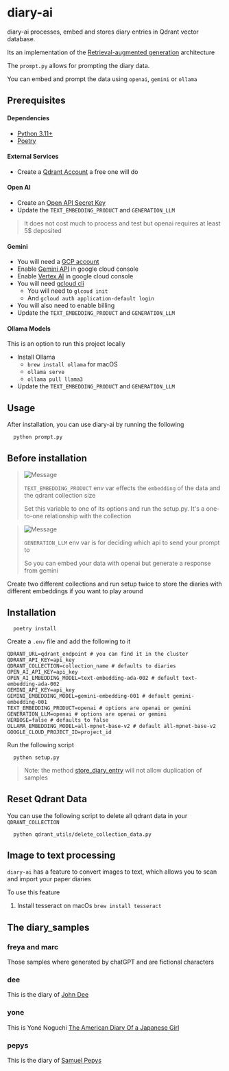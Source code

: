 # diary-ai

diary-ai processes, embed and stores diary entries in Qdrant vector database.

Its an implementation of the [Retrieval-augmented generation](https://en.wikipedia.org/wiki/Retrieval-augmented_generation) architecture

The `prompt.py` allows for prompting the diary data.

You can embed and prompt the data using `openai`, `gemini` or `ollama`

## Prerequisites

#### Dependencies
* [Python 3.11+](https://www.python.org/downloads/)
* [Poetry](https://python-poetry.org/docs/#installation)

#### External Services
* Create a [Qdrant Account](https://qdrant.tech/) a free one will do

#### Open AI
* Create an [Open API Secret Key](https://platform.openai.com/api-keys)
* Update the `TEXT_EMBEDDING_PRODUCT` and `GENERATION_LLM`

> It does not cost much to process and test but openai requires at least 5$ deposited

#### Gemini
* You will need a [GCP account](https://cloud.google.com/cloud-console)
* Enable [Gemini API](https://ai.google.dev/) in google cloud console
* Enable [Vertex AI](https://cloud.google.com/vertex-ai) in google cloud console
* You will need [gcloud cli](https://cloud.google.com/sdk/docs/install)
  * You will need to `glcoud init`
  * And `gcloud auth application-default login`
* You will also need to enable billing
* Update the `TEXT_EMBEDDING_PRODUCT` and `GENERATION_LLM`

#### Ollama Models
This is an option to run this project locally
* Install Ollama
  * `brew install ollama` for macOS
  * `ollama serve`
  * `ollama pull llama3`
* Update the `TEXT_EMBEDDING_PRODUCT` and `GENERATION_LLM`

## Usage

After installation, you can use diary-ai by running the following

```shell
  python prompt.py
```
## Before installation

> ![Message](https://img.shields.io/badge/TEXT_EMBEDDING_PRODUCT-EMBEDDING-green)
> 
> `TEXT_EMBEDDING_PRODUCT` env var effects the `embedding` of the data and the qdrant collection size
> 
> Set this variable to one of its options and run the setup.py. It's a one-to-one relationship with the collection

> ![Message](https://img.shields.io/badge/GENERATION__API-LLM-green) 
> 
>`GENERATION_LLM` env var is for deciding which api to send your prompt to 
> 
> So you can embed your data with openai but generate a response from gemini

Create two different collections and run setup twice to store the diaries with different embeddings
if you want to play around


## Installation

```shell
  poetry install
```

Create a `.env` file and add the following to it

```dotenv
QDRANT_URL=qdrant_endpoint # you can find it in the cluster
QDRANT_API_KEY=api_key
QDRANT_COLLECTION=collection_name # defaults to diaries
OPEN_AI_API_KEY=api_key
OPEN_AI_EMBEDDING_MODEL=text-embedding-ada-002 # default text-embedding-ada-002
GEMINI_API_KEY=api_key
GEMINI_EMBEDDING_MODEL=gemini-embedding-001 # default gemini-embedding-001
TEXT_EMBEDDING_PRODUCT=openai # options are openai or gemini
GENERATION_LLM=openai # options are openai or gemini
VERBOSE=false # defaults to false
OLLAMA_EMBEDDING_MODEL=all-mpnet-base-v2 # default all-mpnet-base-v2
GOOGLE_CLOUD_PROJECT_ID=project_id
```

Run the following script

```shell
  python setup.py
```

> Note: the method [store_diary_entry](qdrant_utils/qdrant_repository.py) will not allow duplication of samples

## Reset Qdrant Data
You can use the following script to delete all qdrant data in your `QDRANT_COLLECTION`

```shell
  python qdrant_utils/delete_collection_data.py
```
## Image to text processing
`diary-ai` has a feature to convert images to text, which allows you to scan and import your paper diaries

To use this feature 
1. Install tesseract on macOs `brew install tesseract`

## The diary_samples

### freya and marc
Those samples where generated by chatGPT and are fictional characters

### dee
This is the diary of [John Dee](https://www.gutenberg.org/ebooks/19553)

### yone
This is Yoné Noguchi [The American Diary Of a Japanese Girl](https://www.gutenberg.org/ebooks/63256)

### pepys
This is the diary of [Samuel Pepys](https://www.gutenberg.org/ebooks/4200)
